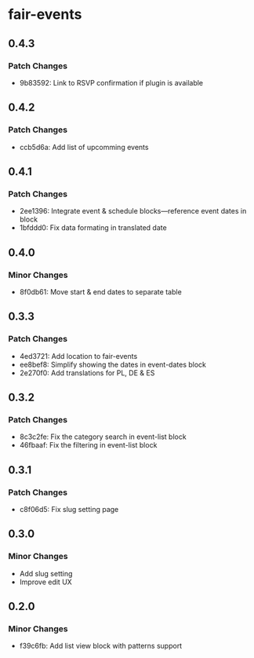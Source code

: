 # fair-events

## 0.4.3

### Patch Changes

- 9b83592: Link to RSVP confirmation if plugin is available

## 0.4.2

### Patch Changes

- ccb5d6a: Add list of upcomming events

## 0.4.1

### Patch Changes

- 2ee1396: Integrate event & schedule blocks—reference event dates in block
- 1bfddd0: Fix data formating in translated date

## 0.4.0

### Minor Changes

- 8f0db61: Move start & end dates to separate table

## 0.3.3

### Patch Changes

- 4ed3721: Add location to fair-events
- ee8bef8: Simplify showing the dates in event-dates block
- 2e270f0: Add translations for PL, DE & ES

## 0.3.2

### Patch Changes

- 8c3c2fe: Fix the category search in event-list block
- 46fbaaf: Fix the filtering in event-list block

## 0.3.1

### Patch Changes

- c8f06d5: Fix slug setting page

## 0.3.0

### Minor Changes

- Add slug setting
- Improve edit UX

## 0.2.0

### Minor Changes

- f39c6fb: Add list view block with patterns support
